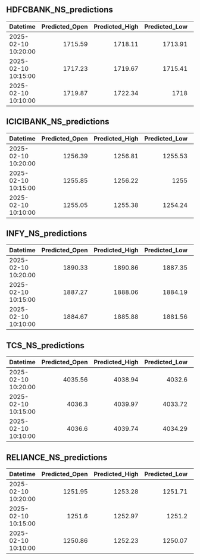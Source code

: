 ## HDFCBANK_NS_predictions
| Datetime            |   Predicted_Open |   Predicted_High |   Predicted_Low |   Predicted_Close |   Predicted_Volume |
|:--------------------|-----------------:|-----------------:|----------------:|------------------:|-------------------:|
| 2025-02-10 10:20:00 |          1715.59 |          1718.11 |         1713.91 |           1716.12 |             111107 |
| 2025-02-10 10:15:00 |          1717.23 |          1719.67 |         1715.41 |           1717.51 |             121378 |
| 2025-02-10 10:10:00 |          1719.87 |          1722.34 |         1718    |           1719.87 |             138115 |

## ICICIBANK_NS_predictions
| Datetime            |   Predicted_Open |   Predicted_High |   Predicted_Low |   Predicted_Close |   Predicted_Volume |
|:--------------------|-----------------:|-----------------:|----------------:|------------------:|-------------------:|
| 2025-02-10 10:20:00 |          1256.39 |          1256.81 |         1255.53 |           1257.15 |            69616.8 |
| 2025-02-10 10:15:00 |          1255.85 |          1256.22 |         1255    |           1256.67 |            68476.6 |
| 2025-02-10 10:10:00 |          1255.05 |          1255.38 |         1254.24 |           1255.97 |            68019.9 |

## INFY_NS_predictions
| Datetime            |   Predicted_Open |   Predicted_High |   Predicted_Low |   Predicted_Close |   Predicted_Volume |
|:--------------------|-----------------:|-----------------:|----------------:|------------------:|-------------------:|
| 2025-02-10 10:20:00 |          1890.33 |          1890.86 |         1887.35 |           1889.2  |            46648.3 |
| 2025-02-10 10:15:00 |          1887.27 |          1888.06 |         1884.19 |           1886.06 |            46736.4 |
| 2025-02-10 10:10:00 |          1884.67 |          1885.88 |         1881.56 |           1883.44 |            49825.5 |

## TCS_NS_predictions
| Datetime            |   Predicted_Open |   Predicted_High |   Predicted_Low |   Predicted_Close |   Predicted_Volume |
|:--------------------|-----------------:|-----------------:|----------------:|------------------:|-------------------:|
| 2025-02-10 10:20:00 |          4035.56 |          4038.94 |         4032.6  |           4036.76 |            24220.6 |
| 2025-02-10 10:15:00 |          4036.3  |          4039.97 |         4033.72 |           4038.04 |            23866   |
| 2025-02-10 10:10:00 |          4036.6  |          4039.74 |         4034.29 |           4038.45 |            22179.1 |

## RELIANCE_NS_predictions
| Datetime            |   Predicted_Open |   Predicted_High |   Predicted_Low |   Predicted_Close |   Predicted_Volume |
|:--------------------|-----------------:|-----------------:|----------------:|------------------:|-------------------:|
| 2025-02-10 10:20:00 |          1251.95 |          1253.28 |         1251.71 |           1251.55 |             107261 |
| 2025-02-10 10:15:00 |          1251.6  |          1252.97 |         1251.2  |           1251.11 |             114176 |
| 2025-02-10 10:10:00 |          1250.86 |          1252.23 |         1250.07 |           1250.29 |             125958 |


